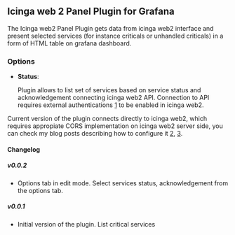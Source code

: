 ## Icinga web 2 Panel Plugin for Grafana

The Icinga web2 Panel Plugin gets data from icinga web2 interface and present selected services (for instance criticals or unhandled criticals) in a form of HTML table on grafana dashboard.

### Options

- **Status**:

  Plugin allows to list set of services based on service status and acknowledgement connecting icinga web2 API. Connection to API requires external authentications [1] to be enabled in icinga web2. 

Current version of the plugin connects directly to icinga web2, which requires appropiate CORS implementation on icinga web2 server side, you can check my blog posts describing how to configure it [2][3], [3][2].

[1]: https://www.icinga.com/docs/icingaweb2/latest/doc/05-Authentication/#external-authentication
[2]: https://funinit.wordpress.com/2017/12/07/icinga-web2-and-grafana-working-together/
[3]: https://funinit.wordpress.com/2017/08/29/integrating-grafana-with-icinga2/

#### Changelog

##### v0.0.2

- Options tab in edit mode. Select services status, acknowledgement from the options tab. 

##### v0.0.1

- Initial version of the plugin. List critical services

